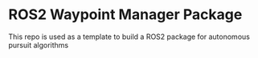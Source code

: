 # ROS2 Waypoint Manager Package
This repo is used as a template to build a ROS2 package for autonomous pursuit algorithms 

